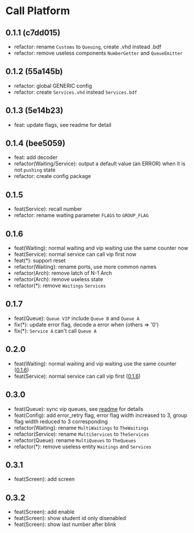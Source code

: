 # Call Platform

## 0.1.1 (c7dd015)

- refactor: rename `Customs` to `Queuing`, create .vhd instead .bdf
- refactor: remove useless components `NumberGetter` and `QueueEmitter`

## 0.1.2 (55a145b)

- refactor: global GENERIC config
- refactor: create `Services.vhd` instead `Services.bdf`

## 0.1.3 (5e14b23)

- feat: update flags, see readme for detail

## 0.1.4 (bee5059)

- feat: add decoder
- refactor(Waiting/Service): output a default value (an ERROR) when it is not `pushing` state
- refactor: create config package

## 0.1.5
- feat(Service): recall number
- refactor: rename waiting parameter `FLAGS` to `GROUP_FLAG`

## 0.1.6

- feat(Waiting): normal waiting and vip waiting use the same counter now
- feat(Service): normal service can call vip first now
- feat(*): support reset
- refactor(Waiting): rename ports, use more common names
- refactor(Arch): remove latch of N-1 Arch
- refactor(Arch): remove useless state
- refactor(*): remove `Waitings` `Services`

## 0.1.7

- feat(Queue): `Queue VIP` include `Queue B` and `Queue A`
- fix(*): update error flag, decode a error when (others => '0')
- fix(*): `Service A` can't call `Queue A`

## 0.2.0

- feat(Waiting): normal waiting and vip waiting use the same counter ([0.1.6](#0.1.6))
- feat(Service): normal service can call vip first ([0.1.6](#0.1.6))

## 0.3.0

- feat(Queue): sync vip queues, see [readme](./README.md) for details
- feat(Config): add error_retry flag, error flag width increased to 3, group flag width reduced to 3 corresponding
- refactor(Waiting): rename `MultiWaitings` to `TheWaitings`
- refactor(Service): rename `MultiServices` to `TheServices`
- refactor(Queue): rename `MultiQueues` to `TheQueues`
- refactor(*): remove useless entity `Waitings` and `Services`

## 0.3.1
- feat(Screen): add screen

## 0.3.2
- feat(Screen): add enable
- feat(Screen): show student id only disenabled
- feat(Screen): show last number after blink
